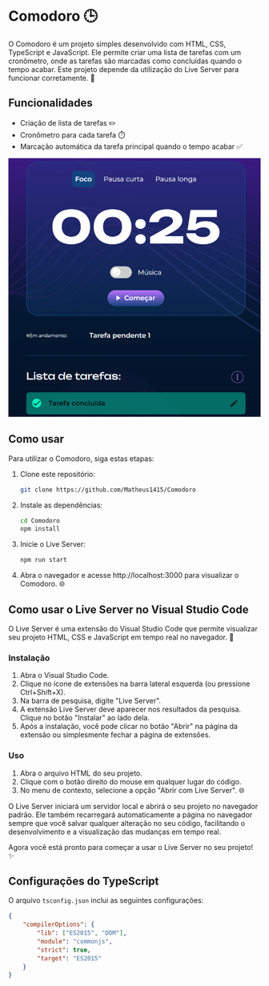 # Comodoro 🕒

O Comodoro é um projeto simples desenvolvido com HTML, CSS, TypeScript e JavaScript. Ele permite criar uma lista de tarefas com um cronômetro, onde as tarefas são marcadas como concluídas quando o tempo acabar. Este projeto depende da utilização do Live Server para funcionar corretamente. 🚀

## Funcionalidades

- Criação de lista de tarefas ✏️
- Cronômetro para cada tarefa ⏱️
- Marcação automática da tarefa principal quando o tempo acabar ✅

![Foto do site Comodoro](https://github.com/Matheus1415/Comodoro/blob/main/FotoReadme.png)

## Como usar

Para utilizar o Comodoro, siga estas etapas:

1. Clone este repositório:
    ```bash
    git clone https://github.com/Matheus1415/Comodoro
    ```

2. Instale as dependências:
    ```bash
    cd Comodoro
    npm install
    ```

3. Inicie o Live Server:
    ```bash
    npm run start
    ```

4. Abra o navegador e acesse http://localhost:3000 para visualizar o Comodoro. 🌐

## Como usar o Live Server no Visual Studio Code

O Live Server é uma extensão do Visual Studio Code que permite visualizar seu projeto HTML, CSS e JavaScript em tempo real no navegador. 🚀

### Instalação

1. Abra o Visual Studio Code.
2. Clique no ícone de extensões na barra lateral esquerda (ou pressione Ctrl+Shift+X).
3. Na barra de pesquisa, digite "Live Server".
4. A extensão Live Server deve aparecer nos resultados da pesquisa. Clique no botão "Instalar" ao lado dela.
5. Após a instalação, você pode clicar no botão "Abrir" na página da extensão ou simplesmente fechar a página de extensões.

### Uso

1. Abra o arquivo HTML do seu projeto.
2. Clique com o botão direito do mouse em qualquer lugar do código.
3. No menu de contexto, selecione a opção "Abrir com Live Server". 🌐

O Live Server iniciará um servidor local e abrirá o seu projeto no navegador padrão. Ele também recarregará automaticamente a página no navegador sempre que você salvar qualquer alteração no seu código, facilitando o desenvolvimento e a visualização das mudanças em tempo real.

Agora você está pronto para começar a usar o Live Server no seu projeto! ✨

## Configurações do TypeScript

O arquivo `tsconfig.json` inclui as seguintes configurações:

```json
{
    "compilerOptions": {
        "lib": ["ES2015", "DOM"],
        "module": "commonjs",
        "strict": true,
        "target": "ES2015"
    }
}
